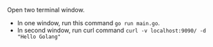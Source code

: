 Open two terminal window. 
* In one window, run this command `go run main.go`. 
* In second window, run curl command `curl -v localhost:9090/ -d "Hello Golang"`
